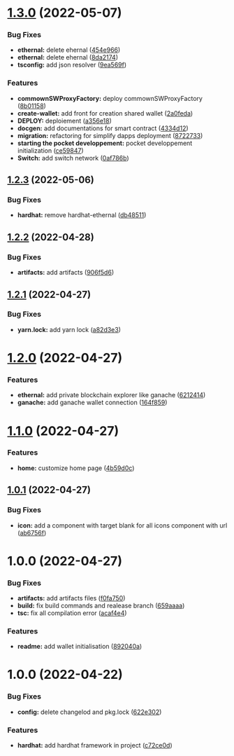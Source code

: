 # [1.3.0](https://github.com/ym-voting-system/react-interface/compare/v1.2.3...v1.3.0) (2022-05-07)


### Bug Fixes

* **ethernal:** delete ehernal ([454e966](https://github.com/ym-voting-system/react-interface/commit/454e966fc1b2626a8754b3b534bade80d0f3df0d))
* **ethernal:** delete ehernal ([8da2174](https://github.com/ym-voting-system/react-interface/commit/8da217425e9409d607d939940110281503d96d66))
* **tsconfig:** add json resolver ([9ea569f](https://github.com/ym-voting-system/react-interface/commit/9ea569fc065ce2db73bfcf7051cf75753a6e31f0))


### Features

* **commownSWProxyFactory:** deploy commownSWProxyFactory ([8b01158](https://github.com/ym-voting-system/react-interface/commit/8b0115818d7a1a1d0c3f264c1e052436cfe65b5d))
* **create-wallet:** add front for creation shared wallet ([2a0feda](https://github.com/ym-voting-system/react-interface/commit/2a0feda92b65bf966b95013acc15b595bfef22be))
* **DEPLOY:** deploiement ([a356e18](https://github.com/ym-voting-system/react-interface/commit/a356e180a2988fd06ab63c162ffef4379ff3b826))
* **docgen:** add documentations for smart contract ([4334d12](https://github.com/ym-voting-system/react-interface/commit/4334d125f9083f7e2c86de8936825e4359581036))
* **migration:** refactoring for simplify dapps deployment ([8722733](https://github.com/ym-voting-system/react-interface/commit/87227330846323bf0d9d04b532ea171789fc5883))
* **starting the pocket developpement:** pocket developpement initialization ([ce59847](https://github.com/ym-voting-system/react-interface/commit/ce59847c05f81148019e02f72bfb9f1954426037))
* **Switch:** add switch network ([0af786b](https://github.com/ym-voting-system/react-interface/commit/0af786be8c0d5d0b81707406ca8f5454ed961008))

## [1.2.3](https://github.com/ym-voting-system/react-interface/compare/v1.2.2...v1.2.3) (2022-05-06)


### Bug Fixes

* **hardhat:** remove hardhat-ethernal ([db48511](https://github.com/ym-voting-system/react-interface/commit/db48511de2fd22c1c92711ffec857fdfd4203323))

## [1.2.2](https://github.com/ym-voting-system/react-interface/compare/v1.2.1...v1.2.2) (2022-04-28)


### Bug Fixes

* **artifacts:** add artifacts ([906f5d6](https://github.com/ym-voting-system/react-interface/commit/906f5d6f3dc6e73e6612a76b94d72a8d3d6fbe9a))

## [1.2.1](https://github.com/ym-voting-system/react-interface/compare/v1.2.0...v1.2.1) (2022-04-27)


### Bug Fixes

* **yarn.lock:** add yarn lock ([a82d3e3](https://github.com/ym-voting-system/react-interface/commit/a82d3e34f020b9238e632370cd2fb114498b61e0))

# [1.2.0](https://github.com/ym-voting-system/react-interface/compare/v1.1.0...v1.2.0) (2022-04-27)


### Features

* **ethernal:** add private blockchain explorer like ganache ([6212414](https://github.com/ym-voting-system/react-interface/commit/62124148462e3f020094820a91011f5e167a94c2))
* **ganache:** add ganache wallet connection ([164f859](https://github.com/ym-voting-system/react-interface/commit/164f8593c625c90da10cb07c851620ca3110d68c))

# [1.1.0](https://github.com/YM-Voting-System/react-interface/compare/v1.0.1...v1.1.0) (2022-04-27)


### Features

* **home:** customize home page ([4b59d0c](https://github.com/YM-Voting-System/react-interface/commit/4b59d0c13d71429fac57a23d29adf3a347b5bb3f))

## [1.0.1](https://github.com/YM-Voting-System/react-interface/compare/v1.0.0...v1.0.1) (2022-04-27)


### Bug Fixes

* **icon:** add a component with target blank for all icons component with url ([ab6756f](https://github.com/YM-Voting-System/react-interface/commit/ab6756f0635753527136c3dd788448b21d525a8c))

# 1.0.0 (2022-04-27)


### Bug Fixes

* **artifacts:** add artifacts files ([f0fa750](https://github.com/YM-Voting-System/react-interface/commit/f0fa750e8d6e97a6dce99302b74231cb6bc36ec8))
* **build:** fix build commands and realease branch ([659aaaa](https://github.com/YM-Voting-System/react-interface/commit/659aaaa4df7c165905d9defe87e962c863166a2f))
* **tsc:** fix all compilation error ([acaf4e4](https://github.com/YM-Voting-System/react-interface/commit/acaf4e41e384221ea9dacdfe31b624f4786419eb))


### Features

* **readme:** add wallet initialisation ([892040a](https://github.com/YM-Voting-System/react-interface/commit/892040a011f820275a8188fefc353981b49f966e))

# 1.0.0 (2022-04-22)


### Bug Fixes

* **config:** delete changelod and pkg.lock ([622e302](https://github.com/younesmjl/react-dapps-boilerplate/commit/622e302c91ff41741e0076143b230633149d3079))


### Features

* **hardhat:** add hardhat framework in project ([c72ce0d](https://github.com/younesmjl/react-dapps-boilerplate/commit/c72ce0dbd2da32e2158646b52a41013e2f095963))
